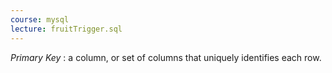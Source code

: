 ```yaml
---
course: mysql
lecture: fruitTrigger.sql
---
```



*Primary Key* : a column, or set of columns that uniquely identifies each row.



